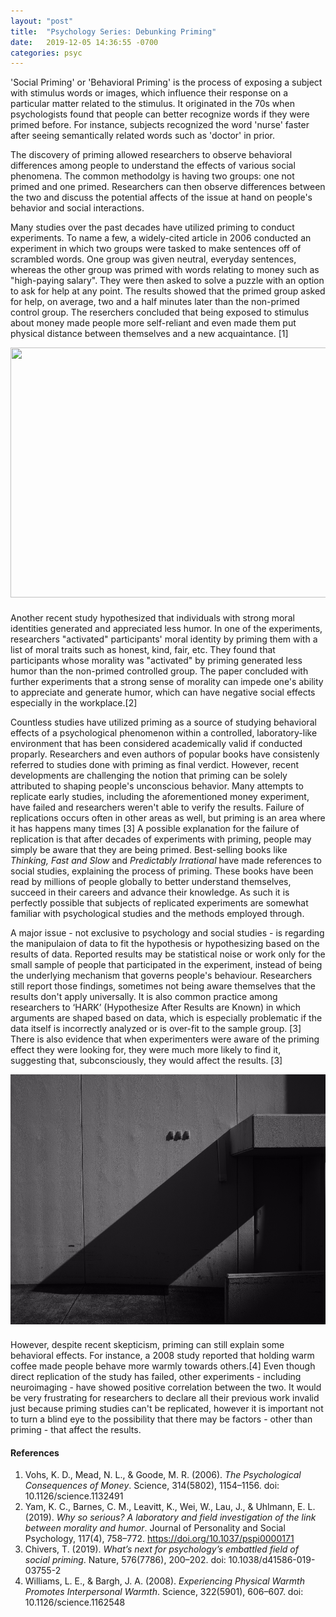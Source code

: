 ```yaml
---
layout: "post"
title:  "Psychology Series: Debunking Priming"
date:   2019-12-05 14:36:55 -0700
categories: psyc
---
```


'Social Priming' or 'Behavioral Priming' is the process of exposing a subject with stimulus words or images, which influence their response on a particular matter related to the stimulus. It originated in the 70s when psychologists found that people can better recognize words if they were primed before. For instance, subjects recognized the word 'nurse' faster after seeing semantically related words such as 'doctor' in prior.

The discovery of priming allowed researchers to observe behavioral differences among people to understand the effects of various social phenomena. The common methodolgy is having two groups: one not primed and one primed. Researchers can then observe differences between the two and discuss the potential affects of the issue at hand on people's behavior and social interactions.

Many studies over the past decades have utilized priming to conduct experiments. To name a few, a widely-cited article in 2006 conducted an experiment in which two groups were tasked to make sentences off of scrambled words. One group was given neutral, everyday sentences, whereas the other group was primed with words relating to money such as "high-paying salary". They were then asked to solve a puzzle with an option to ask for help at any point. The results showed that the primed group asked for help, on average, two and a half minutes later than the non-primed control group. The reserchers concluded that being exposed to stimulus about money made people more self-reliant and even made them put physical distance between themselves and a new acquaintance. [1]

<html>
<img src="https://images.unsplash.com/photo-1554768804-50c1e2b50a6e?ixlib=rb-1.2.1&ixid=eyJhcHBfaWQiOjEyMDd9&auto=format&fit=crop&w=2100&q=80" class = "money" height = "400" width = "650"/>
<style>
.money{display: block;  margin-left: auto; margin-right: auto; padding-bottom: 10px}
</style>
</html>

Another recent study hypothesized that individuals with strong moral identities generated and appreciated less humor. In one of the experiments, researchers "activated" participants' moral identity by priming them with a list of moral traits such as honest, kind, fair, etc. They found that participants whose morality was "activated" by priming generated less humor than the non-primed controlled group. The paper concluded with further experiments that a strong sense of morality can impede one's ability to appreciate and generate humor, which can have negative social effects especially in the workplace.[2]

Countless studies have utilized priming as a source of studying behavioral effects of a psychological phenomenon within a controlled, laboratory-like environment that has been considered academically valid if conducted proparly. Researchers and even authors of popular books have consistenly referred to studies done with priming as final verdict. However, recent developments are challenging the notion that priming can be solely attributed to shaping people's unconscious behavior. Many attempts to replicate early studies, including the aforementioned money experiment, have failed and researchers weren't able to verify the results. Failure of replications occurs often in other areas as well, but priming is an area where it has happens many times [3] A possible explanation for the failure of replication is that after decades of  experiments with priming, people may simply be aware that they are being primed. Best-selling books like *Thinking, Fast and Slow* and *Predictably Irrational* have made references to social studies, explaining the process of priming. These books have been read by millions of people globally to better understand themselves, succeed in their careers and advance their knowledge. As such it is perfectly possible that subjects of replicated experiments are somewhat familiar with psychological studies and the methods employed through.

A major issue - not exclusive to psychology and social studies - is regarding the manipulaion of data to fit the hypothesis or hypothesizing based on the results of data. Reported results may be statistical noise or work only for the small sample of people that participated in the experiment, instead of being the underlying mechanism that governs people's behaviour. Researchers still report those findings, sometimes not being aware themselves that the results don't apply universally. It is also common practice among researchers to ‘HARK’ (Hypothesize After Results are Known) in which arguments are shaped based on data, which is especially problematic if the data itself is incorrectly analyzed or is over-fit to the sample group. [3] There is also evidence that when experimenters were aware of the priming effect they were looking for, they were much more likely to find it, suggesting that, subconsciously, they would affect the results. [3]

<html>
<img src="https://github.com/kerimsertturk/kerimsertturk.github.io/blob/master/shadow.jpg?raw=true" class = "money" height = "400" width = "650"/>
<style>
.money{display: block;  margin-left: auto; margin-right: auto; padding-bottom: 10px}
</style>
</html>

However, despite recent skepticism, priming can still explain some behavioral effects. For instance, a 2008 study reported that holding warm coffee made people behave more warmly towards others.[4] Even though direct replication of the study has failed, other experiments - including neuroimaging - have showed positive correlation between the two. It would be very frustrating for researchers to declare all their previous work invalid just because priming studies can't be replicated, however it is important not to turn a blind eye to the possibility that there may be factors - other than priming - that affect the results.

#### References
1. Vohs, K. D., Mead, N. L., & Goode, M. R. (2006). *The Psychological Consequences of Money*. Science, 314(5802), 1154–1156. doi: 10.1126/science.1132491
2. Yam, K. C., Barnes, C. M., Leavitt, K., Wei, W., Lau, J., & Uhlmann, E. L. (2019). *Why so serious? A laboratory and field investigation of the link between morality and humor*. Journal of Personality and Social Psychology, 117(4), 758–772. https://doi.org/10.1037/pspi0000171
3. Chivers, T. (2019). *What’s next for psychology’s embattled field of social priming*. Nature, 576(7786), 200–202. doi: 10.1038/d41586-019-03755-2
4. Williams, L. E., & Bargh, J. A. (2008). *Experiencing Physical Warmth Promotes Interpersonal Warmth*. Science, 322(5901), 606–607. doi: 10.1126/science.1162548
